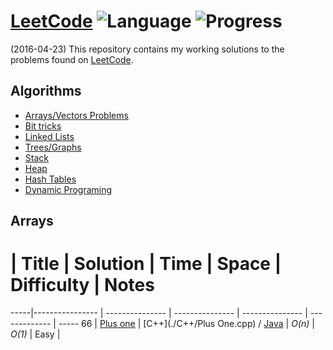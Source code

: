 # [LeetCode](https://leetcode.com/problemset/algorithms/) ![Language](https://img.shields.io/badge/language-Java/C/C++%2014-orange.svg)  ![Progress](https://img.shields.io/badge/progress-194%20%2F%20345-ff69b4.svg)
(2016-04-23) This repository contains my working solutions to the problems found on [LeetCode](https://www.leetcode.com/problemset/algorithms/).


## Algorithms

* [Arrays/Vectors Problems](https://github.com/kmather73/LeetCode#Arrays)
* [Bit tricks](https://github.com/kmather73/LeetCode#BitTricks)
* [Linked Lists](https://github.com/kmather73/LeetCode#LinkedLists)
* [Trees/Graphs](https://github.com/kmather73/LeetCode#TreesGraphs)
* [Stack](https://github.com/kmather73/LeetCode#Stack)
* [Heap](https://github.com/kmather73/LeetCode#Array)
* [Hash Tables](https://github.com/kmather73/LeetCode#Hash)
* [Dynamic Programing](https://github.com/kmather73/LeetCode#DP)




## Arrays
  #  | Title           |  Solution       |  Time           | Space           | Difficulty    | Notes
-----|---------------- | --------------- | --------------- | --------------- | ------------- | -----
66   | [Plus one](https://leetcode.com/problems/plus-one/) | [C++](./C++/Plus One.cpp) / [Java](./Java/PlusOne.java) | _O(n)_       | _O(1)_          | Easy         |
